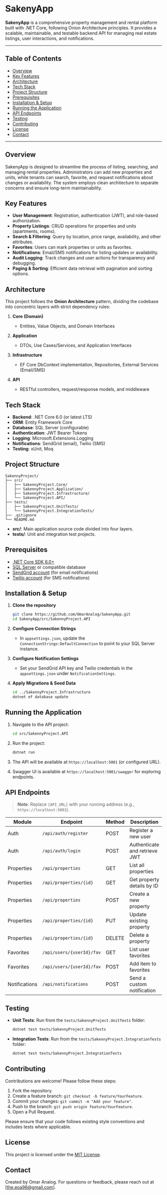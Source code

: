 # SakenyApp

**SakenyApp** is a comprehensive property management and rental platform built with .NET Core, following Onion Architecture principles. It provides a scalable, maintainable, and testable backend API for managing real estate listings, user interactions, and notifications.

---

## Table of Contents

* [Overview](#overview)
* [Key Features](#key-features)
* [Architecture](#architecture)
* [Tech Stack](#tech-stack)
* [Project Structure](#project-structure)
* [Prerequisites](#prerequisites)
* [Installation & Setup](#installation--setup)
* [Running the Application](#running-the-application)
* [API Endpoints](#api-endpoints)
* [Testing](#testing)
* [Contributing](#contributing)
* [License](#license)
* [Contact](#contact)

---

## Overview

SakenyApp is designed to streamline the process of listing, searching, and managing rental properties. Administrators can add new properties and units, while tenants can search, favorite, and request notifications about changes or availability. The system employs clean architecture to separate concerns and ensure long-term maintainability.

## Key Features

* **User Management**: Registration, authentication (JWT), and role-based authorization.
* **Property Listings**: CRUD operations for properties and units (apartments, rooms).
* **Search & Filtering**: Query by location, price range, availability, and other attributes.
* **Favorites**: Users can mark properties or units as favorites.
* **Notifications**: Email/SMS notifications for listing updates or availability.
* **Audit Logging**: Track changes and user actions for transparency and debugging.
* **Paging & Sorting**: Efficient data retrieval with pagination and sorting options.

## Architecture

This project follows the **Onion Architecture** pattern, dividing the codebase into concentric layers with strict dependency rules:

1. **Core (Domain)**

   * Entities, Value Objects, and Domain Interfaces
2. **Application**

   * DTOs, Use Cases/Services, and Application Interfaces
3. **Infrastructure**

   * EF Core DbContext implementation, Repositories, External Services (Email/SMS)
4. **API**

   * RESTful controllers, request/response models, and middleware

## Tech Stack

* **Backend**: .NET Core 6.0 (or latest LTS)
* **ORM**: Entity Framework Core
* **Database**: SQL Server (configurable)
* **Authentication**: JWT Bearer Tokens
* **Logging**: Microsoft.Extensions.Logging
* **Notifications**: SendGrid (email), Twilio (SMS)
* **Testing**: xUnit, Moq

## Project Structure

```text
SakennyProject/
├── src/
│   ├── SakennyProject.Core/
│   ├── SakennyProject.Application/
│   ├── SakennyProject.Infrastructure/
│   └── SakennyProject.API/
├── tests/
│   ├── SakennyProject.UnitTests/
│   └── SakennyProject.IntegrationTests/
├── .gitignore
└── README.md
```

* **src/**: Main application source code divided into four layers.
* **tests/**: Unit and integration test projects.

## Prerequisites

* [.NET Core SDK 6.0+](https://dotnet.microsoft.com/download)
* [SQL Server](https://www.microsoft.com/sql-server) or compatible database
* [SendGrid account](https://sendgrid.com/) (for email notifications)
* [Twilio account](https://www.twilio.com/) (for SMS notifications)

## Installation & Setup

1. **Clone the repository**

   ```bash
   git clone https://github.com/OmarAnalog/SakenyApp.git
   cd SakenyApp/src/SakennyProject.API
   ```

2. **Configure Connection Strings**

   * In `appsettings.json`, update the `ConnectionStrings:DefaultConnection` to point to your SQL Server instance.

3. **Configure Notification Settings**

   * Set your SendGrid API key and Twilio credentials in the `appsettings.json` under `NotificationSettings`.

4. **Apply Migrations & Seed Data**

   ```bash
   cd ../SakennyProject.Infrastructure
   dotnet ef database update
   ```

## Running the Application

1. Navigate to the API project:

   ```bash
   cd src/SakennyProject.API
   ```
2. Run the project:

   ```bash
   dotnet run
   ```
3. The API will be available at `https://localhost:5001` (or configured URL).
4. Swagger UI is available at `https://localhost:5001/swagger` for exploring endpoints.

## API Endpoints

> **Note**: Replace `{API_URL}` with your running address (e.g., `https://localhost:5001`).

| Module        | Endpoint                  | Method | Description                   |
| ------------- | ------------------------- | ------ | ----------------------------- |
| Auth          | `/api/auth/register`      | POST   | Register a new user           |
| Auth          | `/api/auth/login`         | POST   | Authenticate and retrieve JWT |
| Properties    | `/api/properties`         | GET    | List all properties           |
| Properties    | `/api/properties/{id}`    | GET    | Get property details by ID    |
| Properties    | `/api/properties`         | POST   | Create a new property         |
| Properties    | `/api/properties/{id}`    | PUT    | Update existing property      |
| Properties    | `/api/properties/{id}`    | DELETE | Delete a property             |
| Favorites     | `/api/users/{userId}/fav` | GET    | List user favorites           |
| Favorites     | `/api/users/{userId}/fav` | POST   | Add item to favorites         |
| Notifications | `/api/notifications`      | POST   | Send a custom notification    |

## Testing

* **Unit Tests**: Run from the `tests/SakennyProject.UnitTests` folder:

  ```bash
  dotnet test tests/SakennyProject.UnitTests
  ```

* **Integration Tests**: Run from the `tests/SakennyProject.IntegrationTests` folder:

  ```bash
  dotnet test tests/SakennyProject.IntegrationTests
  ```

## Contributing

Contributions are welcome! Please follow these steps:

1. Fork the repository.
2. Create a feature branch: `git checkout -b feature/YourFeature`.
3. Commit your changes: `git commit -m "Add your feature"`.
4. Push to the branch: `git push origin feature/YourFeature`.
5. Open a Pull Request.

Please ensure that your code follows existing style conventions and includes tests where applicable.

## License

This project is licensed under the [MIT License](LICENSE).

## Contact

Created by Omar Analog. For questions or feedback, please reach out at \[[the.eoa96@gmail.com](mailto:the.eoa96@gmail.com)].
